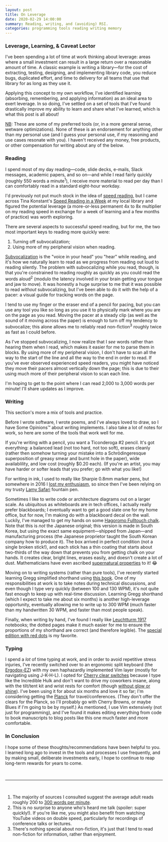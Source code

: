 ```yaml
---
layout: post
title: On Leverage
date: 2020-02-29 14:00:00
summary: Reading, writing, and (avoiding) RSI.
categories: programming tools reading writing memory
---
```


### Leverage, Learning, &amp; Caveat Lector
I've been spending a lot of time at work thinking about leverage: areas where a small investment can result in a large return over a reasonable amount of time. A classic example is writing a library&mdash;for the cost of extracting, testing, designing, and implementing library code, you reduce bugs, duplicated effort, and time to delivery for all teams that use that library for as long as they use it.

Applying this concept to my own workflow, I've identified learning (absorbing, remembering, and applying information) as an ideal area to exert leverage. In so doing, I've settled on a set of tools that I've found drastically improve my ability to learn and share what I've learned, which is what this post is all about!

[NB](https://en.wikipedia.org/wiki/Nota_bene): These are some of my preferred tools (or, in a more general sense, wetware optimizations). None of these is an endorsement for anything other than my personal use (and I guess your personal use, if my reasoning and use cases resonate with you). I haven't received any money, free products, or other compensation for writing about any of the below.

### Reading
I spend most of my day reading&mdash;code, slide decks, e-mails, Slack messages, academic papers, and so on&mdash;and while I read fairly quickly (roughly 550 words a minute<sup>1</sup>), I receive more material to read per day than I can comfortably read in a standard eight-hour workday.

I'd previously not put much stock in the idea of [speed reading](https://en.wikipedia.org/wiki/Speed_reading), but I came across Tina Konstant's [Speed Reading in a Week](https://www.amazon.com/Speed-Reading-Week-Teach-Yourself/dp/1473609348) at my local library and figured the potential leverage (a more-or-less permanent 4x to 8x multiplier on my reading speed in exchange for a week of learning and a few months of practice) was worth exploring.

There are several aspects to successful speed reading, but for me, the two most important keys to reading more quickly were:

  1. Turning off subvocalization;
  2. Using more of my peripheral vision when reading.

[Subvocalization](https://en.wikipedia.org/wiki/Subvocalization) is the "voice in your head" you "hear" while reading, and it's how we naturally learn to read as we progress from reading out loud to reading silently. The problem with subvocalizing while you read, though, is that you're constrained to reading roughly as quickly as you could read the words aloud<sup>2</sup> (modulo the latency involved in your brain getting your tongue and jaw to move). It was honestly a huge surprise to me that it was possible to read _without_ subvocalizing, but I've been able to do it with the help of a pacer: a visual guide for tracking words on the page.

I tend to use my finger or the eraser end of a pencil for pacing, but you can use any tool you like so long as you use it to physically mark where you are on the page as you read. Moving the pacer at a steady clip (as well as the sound of it moving across the paper) is enough to turn off my tendency to subvocalize; this alone allows me to reliably read non-fiction<sup>3</sup> roughly twice as fast as I could before.

As I've stopped subvocalizing, I now realize that I _see_ words rather than hearing them when I read, which makes it easier for me to parse them in blocks. By using more of my peripheral vision, I don't have to scan all the way to the start of the line and all the way to the end in order to read. If you've ever observed experienced speed readers, you might have noticed they move their pacers almost vertically down the page; this is due to their using much more of their peripheral vision to scan each line.

I'm hoping to get to the point where I can read 2,000 to 3,000 words per minute! I'll share updates as I improve.

### Writing
This section's more a mix of tools and practice.

Before I wrote software, I wrote poems, and I've always loved to draw, so I have Some Opinions™ about writing implements. I also take a lot of notes for work, so here are some of the tools that work well for me.

If you're writing with a pencil, you want a Ticonderoga #2 pencil. It's got everything: a balanced lead (not too hard, not too soft), erases cleanly (rather then somehow turning your mistake into a Schrödingeresque superposition of greasy smear and burnt hole in the paper), wide availablility, and low cost (roughly $0.20 each). (If you're an artist, you may have harder or softer leads that you prefer; go with what you like!)

For writing in ink, I used to really like Sharpie 0.8mm marker pens, but somewhere in 2016 I [lost my enthusiasm](https://www.washingtonpost.com/graphics/politics/2020/03/19/trump-greatest-sharpie-hits/), so since then I've been relying on my trusty [Lamy Safari](https://www.lamy.com/en/lamy-safari/) fountain pen.

Sometimes I like to write code or architecture diagrams out on a larger scale. As ubiquitous as whiteboards are in tech offices, I actually really prefer blackboards; I eventually want to get a good slate one for my home office, but for now, I'm making do with a blackboard decal on the wall. Luckily, I've managed to get my hands on some [Hagoromo Fulltouch chalk](https://www.amazon.com/HAGOROMO-Fulltouch-Color-Chalk-White/dp/B01HDNUXBW). Note that this is _not_ the Japanese original; this version is made in South Korea, but using the exact same equipment&mdash;shipped from Japan&mdash;and manufacturing process (the Japanese proprietor taught the South Korean company how to produce it). The box arrived in perfect condition (not a single broken stick!), and each stick has a thin coating that starts about two-thirds of the way down that prevents you from getting chalk on your hands. It creates clear, bright lines, erases easily, and doesn't create a lot of dust. Mathematicians have even ascribed [supernatural properties](https://medium.com/@jeremyjkun/a-teary-goodbye-to-hagoromo-d29df12f3bce) to it! 😂

Moving on to writing systems (rather than pure tools), I've recently started learning Gregg simplified shorthand using [this book](https://www.amazon.com/GREGG-Shorthand-Manual-Simplified/dp/0070245487). One of my responsibilities at work is to take notes during technical discussions, and even though I type very quickly (between 100 and 130 WPM), it's not quite fast enough to keep up with real-time discussion. Learning Gregg shorthand (which I expect to take me about six months) is another high-leverage opportunity, eventually allowing me to write up to 300 WPM (much faster than my handwritten 30 WPM, and faster than most people speak).

Finally, when writing by hand, I've found I really like [Leuchtturm 1917](https://www.leuchtturm1917.us/notebooks/) notebooks; the dotted pages make it much easier for me to ensure the proportions of my shorthand are correct (and therefore legible). The [special edition with red dots](https://www.leuchtturm1917.us/special-edition-red-dots-5-3-4-x-8-1-4-in.html) is my favorite.

### Typing
I spend a _lot_ of time typing at work, and in order to avoid repetitive stress injuries, I've recently switched over to an ergonomic split keyboard (the [Ergodox-EZ](https://ergodox-ez.com/)) with my own haphazardly implemented Vim layer (mostly for navigating using J-K-H-L). I opted for [Cherry clear switches](https://www.cherrymx.de/en/mx-special/mx-clear.html) because I type like the Incredible Hulk and don't want to drive my coworkers insane, along with the tilt/tent kit and wrist rests for comfort (though [without glow or shine](https://ergodox-ez.com/pages/customize)). I've been using it for about six months and love it so far; I'm considering getting the [Planck](https://ergodox-ez.com/pages/planck) for travel/conferences. (They don't offer the clears for the Planck, so I'll probably go with Cherry Browns, or maybe Blues if I'm going to be by myself.) As mentioned, I use Vim extensively (not just for programming), and I've found it makes editing everything from code to book manuscripts to blog posts like this one much faster and more comfortable.

### In Conclusion
I hope some of these thoughts/recommendations have been helpful to you. I learned long ago to invest in the tools and processes I use frequently, and by making small, deliberate investments early, I hope to continue to reap long-term rewards for years to come.

&nbsp;

---
&nbsp;

1. The majority of sources I consulted suggest the average adult reads roughly 200 to [300 words per minute](https://www.forbes.com/sites/brettnelson/2012/06/04/do-you-read-fast-enough-to-be-successful/#31fd47cf462e).
2. This is no surprise to anyone who's heard me talk (spoiler: super quickly!). If you're like me, you might also benefit from watching YouTube videos on double speed, particularly for recordings of conference talks or lectures.
3. There's nothing special about non-fiction, it's just that I tend to read non-fiction for information, rather than enjoyment.
